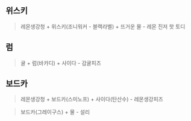 ## 위스키

> 레몬생강청 + 위스키(조니워커 - 블랙라벨) + 뜨거운 물 - 레몬 진저 핫 토디

## 럼

> 귤 + 럼(바카디) + 사이다 - 감귤피즈

## 보드카

> 레몬생강청 + 보드카(스미노프) + 사이다(탄산수) - 레몬생강피즈

> 보드카(그레이구스) + 물 - 설리

